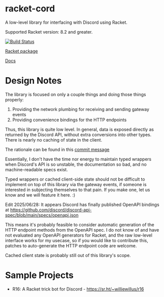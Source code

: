 # racket-cord

A low-level library for interfacing with Discord using Racket.

Supported Racket version: 8.2 and greater.

[![Build Status](https://github.com/nitros12/racket-cord/actions/workflows/ci.yml/badge.svg)](https://github.com/nitros12/racket-cord/actions/workflows/ci.yml)

[Racket package](https://pkgd.racket-lang.org/pkgn/package/racket-cord)

[Docs](https://docs.racket-lang.org/racket-cord/index.html)

# Design Notes
The library is focused on only a couple things and doing those things properly:
1. Providing the network plumbing for receiving and sending gateway events
2. Providing convenience bindings for the HTTP endpoints

Thus, this library is quite low level. In general, data is exposed directly as returned by the Discord API,
without extra conversions into other types. There is nearly no caching of state in the client.

The rationale can be found in this [commit message](https://github.com/simmsb/racket-cord/commit/64b8f1de97fccb01487571362e2b4bac749c3691)

Essentially, I don't have the time nor energy to maintain typed wrappers when Discord's API
is so unstable, the documentation so bad, and no machine-readable specs exist.

Typed wrappers or cached client-side state should not be difficult to implement on top of
this library via the gateway events, if someone is interested in subjecting themselves to that pain.
If you make one, let us know and we will feature it here. :)

Edit 2025/06/28: It appears Discord has finally published OpenAPI bindings at https://github.com/discord/discord-api-spec/blob/main/specs/openapi.json

This means it's probably feasible to consider automatic generation of the HTTP endpoint
methods from the OpenAPI spec. I do not know of and have not evaluated any OpenAPI
generators for Racket, and the raw low-level interface works for my usecase, so if you
would like to contribute this, patches to auto-generate the HTTP endpoint code are welcome.

Cached client state is probably still out of this library's scope.

# Sample Projects

* R16: A Racket trick bot for Discord - https://sr.ht/~williewillus/r16
